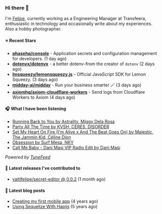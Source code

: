 ### Hi there 👋

I'm [Felipe](https://felipevm.com), currently working as a Engineering Manager at Transfeera, enthusiastic in technology and occasionally write about my experiences. Also a hobby photographer.

#### ⭐ Recent Stars
- **[phasehq/console](https://github.com/phasehq/console)** - Application secrets and configuration management for developers. (1 day ago)
- **[dotenvx/dotenvx](https://github.com/dotenvx/dotenvx)** - a better dotenv–from the creator of `dotenv` (2 days ago)
- **[lmsqueezy/lemonsqueezy.js](https://github.com/lmsqueezy/lemonsqueezy.js)** - Official JavaScript SDK for Lemon Squeezy. (3 days ago)
- **[midday-ai/midday](https://github.com/midday-ai/midday)** - Run your business smarter 🪄 (3 days ago)
- **[axiomhq/axiom-cloudflare-workers](https://github.com/axiomhq/axiom-cloudflare-workers)** - Send logs from Cloudflare Workers to Axiom (4 days ago)

#### 🎧 What I have been listening
- [Running Back to You by Astrality, Miggy Dela Rosa](https://open.spotify.com/track/12VCcXBvOlraAB1G7DAWH6)
- [Party All The Time by KVSH, CERES, DISORDER](https://open.spotify.com/track/637yGvPCV8Fi1kl5GnoVuq)
- [Set My Heart On Fire (I&#39;m Alive x And The Beat Goes On) by Majestic, The Jammin Kid, Céline Dion](https://open.spotify.com/track/33oyHkoS7H92RWsecOKn6u)
- [Obsession by Surf Mesa, NKY](https://open.spotify.com/track/3QzY4x5erz3p64k9KNukV4)
- [Call Me Baby - Dani Masi VIP Radio Edit by Dani Masi](https://open.spotify.com/track/5kzqrMXQCgHA82cloV3Gb5)

_Powered by [TuneFeed](https://tunefeed.app?ref=valtlfelipe-gh-profile)_ 

#### 🚀 Latest releases I've contributed to


- [valtlfelipe/secret-editor @ 0.0.2](https://github.com/valtlfelipe/secret-editor/releases/tag/0.0.2) (1 month ago)

#### 📄 Latest blog posts
- [Creating my first mobile app](https://felipevm.com/posts/creating-my-first-mobile-app/) (4 years ago)
- [Using Sequelize With Hapijs](https://felipevm.com/posts/using-sequelize-with-hapijs/) (5 years ago)
